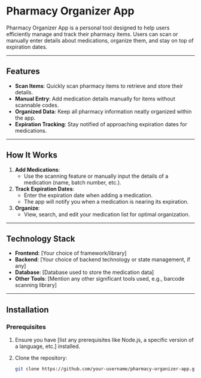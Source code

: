 # Pharmacy Organizer App

Pharmacy Organizer App is a personal tool designed to help users efficiently manage and track their pharmacy items. Users can scan or manually enter details about medications, organize them, and stay on top of expiration dates.

---

## Features

- **Scan Items**: Quickly scan pharmacy items to retrieve and store their details.
- **Manual Entry**: Add medication details manually for items without scannable codes.
- **Organized Data**: Keep all pharmacy information neatly organized within the app.
- **Expiration Tracking**: Stay notified of approaching expiration dates for medications.

---

## How It Works

1. **Add Medications**:
   - Use the scanning feature or manually input the details of a medication (name, batch number, etc.).
2. **Track Expiration Dates**:
   - Enter the expiration date when adding a medication.
   - The app will notify you when a medication is nearing its expiration.
3. **Organize**:
   - View, search, and edit your medication list for optimal organization.

---

## Technology Stack

- **Frontend**: [Your choice of framework/library]
- **Backend**: [Your choice of backend technology or state management, if any]
- **Database**: [Database used to store the medication data]
- **Other Tools**: [Mention any other significant tools used, e.g., barcode scanning library]

---

## Installation

### Prerequisites

1. Ensure you have [list any prerequisites like Node.js, a specific version of a language, etc.] installed.
2. Clone the repository:

   ```bash
   git clone https://github.com/your-username/pharmacy-organizer-app.git# BigDogAI

